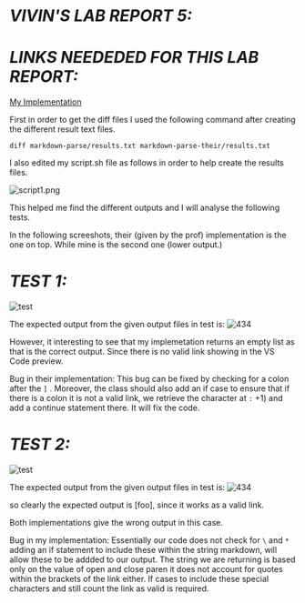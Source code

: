 # _**VIVIN'S LAB REPORT 5:**_

# _**LINKS NEEDEDED FOR THIS LAB REPORT:**_

[My Implementation](https://github.com/vivin2709/markdown-parse)

First in order to get the diff files I used the following command after creating the different result text files. 

```diff markdown-parse/results.txt markdown-parse-their/results.txt```

I also edited my script.sh file as follows in order to help create the results files. 

![script1.png](script1.png)

This helped me find the different outputs and I will analyse the following tests.

In the following screeshots, their (given by the prof) implementation is the one on top. While mine is the second one (lower output.)

# _**TEST 1:**_

![test](test1imp.jpeg)

The expected output from the given output files in test is:
![434](expect1.png)

However, it interesting to see that my implemetation returns an empty list as that is the correct output. Since there is no valid link showing in the VS Code preview. 

Bug in their implementation:
 This bug can be fixed by checking for a colon after the ```]``` . Moreover, the class should also add an if  case to ensure that if there is a colon it is not a valid link, we retrieve the character at ```:``` +1) and add a continue statement there. It will fix the code. 

# _**TEST 2:**_

![test](test2imp.jpeg)

The expected output from the given output files in test is:
![434](expect2.png) 

so clearly the expected output is [foo], since it works as a valid link.

Both implementations give the wrong output in this case.

Bug in my implementation: 
Essentially our code does not check for ```\``` and ```*``` adding an if statement to include these within the string markdown, will allow these to be addded to our output. The string we are returning is based only on the value of open and close paren it does not account for quotes within the brackets of the link either. If cases to include these special characters and still count the link as valid is required. 
